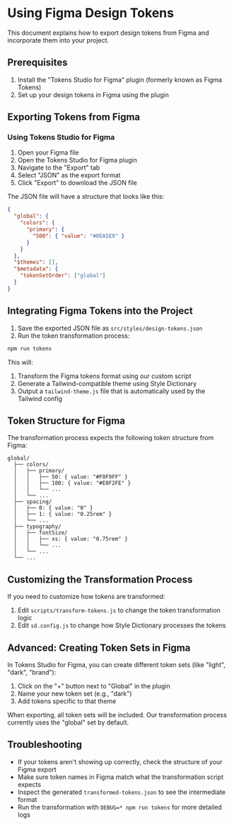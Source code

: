 # Using Figma Design Tokens

This document explains how to export design tokens from Figma and incorporate them into your project.

## Prerequisites

1. Install the "Tokens Studio for Figma" plugin (formerly known as Figma Tokens)
2. Set up your design tokens in Figma using the plugin

## Exporting Tokens from Figma

### Using Tokens Studio for Figma

1. Open your Figma file
2. Open the Tokens Studio for Figma plugin
3. Navigate to the "Export" tab
4. Select "JSON" as the export format
5. Click "Export" to download the JSON file

The JSON file will have a structure that looks like this:

```json
{
  "global": {
    "colors": {
      "primary": {
        "500": { "value": "#0EA5E9" }
      }
    }
  },
  "$themes": [],
  "$metadata": {
    "tokenSetOrder": ["global"]
  }
}
```

## Integrating Figma Tokens into the Project

1. Save the exported JSON file as `src/styles/design-tokens.json`
2. Run the token transformation process:

```bash
npm run tokens
```

This will:
1. Transform the Figma tokens format using our custom script
2. Generate a Tailwind-compatible theme using Style Dictionary
3. Output a `tailwind-theme.js` file that is automatically used by the Tailwind config

## Token Structure for Figma

The transformation process expects the following token structure from Figma:

```
global/
  ├── colors/
  │   ├── primary/
  │   │   ├── 50: { value: "#F0F9FF" }
  │   │   ├── 100: { value: "#E0F2FE" }
  │   │   └── ...
  │   └── ...
  ├── spacing/
  │   ├── 0: { value: "0" }
  │   ├── 1: { value: "0.25rem" }
  │   └── ...
  ├── typography/
  │   ├── fontSize/
  │   │   ├── xs: { value: "0.75rem" }
  │   │   └── ...
  │   └── ...
  └── ...
```

## Customizing the Transformation Process

If you need to customize how tokens are transformed:

1. Edit `scripts/transform-tokens.js` to change the token transformation logic
2. Edit `sd.config.js` to change how Style Dictionary processes the tokens

## Advanced: Creating Token Sets in Figma

In Tokens Studio for Figma, you can create different token sets (like "light", "dark", "brand"):

1. Click on the "+" button next to "Global" in the plugin
2. Name your new token set (e.g., "dark")
3. Add tokens specific to that theme

When exporting, all token sets will be included. Our transformation process currently uses the "global" set by default.

## Troubleshooting

- If your tokens aren't showing up correctly, check the structure of your Figma export
- Make sure token names in Figma match what the transformation script expects
- Inspect the generated `transformed-tokens.json` to see the intermediate format
- Run the transformation with `DEBUG=* npm run tokens` for more detailed logs 